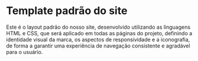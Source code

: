 # Template padrão do site

Este é o layout padrão do nosso site, desenvolvido utilizando as linguagens HTML e CSS, que será aplicado em todas as páginas do projeto, definindo a identidade visual da marca, os aspectos de responsividade e a iconografia, de forma a garantir uma experiência de navegação consistente e agradável para o usuário.
